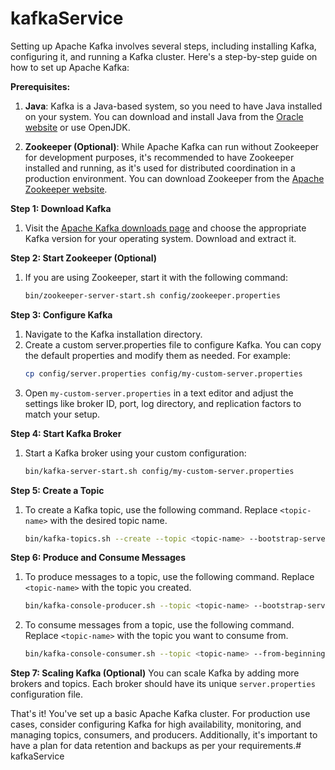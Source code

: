 # kafkaService

Setting up Apache Kafka involves several steps, including installing Kafka, configuring it, and running a Kafka cluster. Here's a step-by-step guide on how to set up Apache Kafka:

**Prerequisites:**
1. **Java**: Kafka is a Java-based system, so you need to have Java installed on your system. You can download and install Java from the [Oracle website](https://www.oracle.com/java/technologies/javase-downloads.html) or use OpenJDK.

2. **Zookeeper (Optional)**: While Apache Kafka can run without Zookeeper for development purposes, it's recommended to have Zookeeper installed and running, as it's used for distributed coordination in a production environment. You can download Zookeeper from the [Apache Zookeeper website](https://zookeeper.apache.org/).

**Step 1: Download Kafka**
1. Visit the [Apache Kafka downloads page](https://kafka.apache.org/downloads) and choose the appropriate Kafka version for your operating system. Download and extract it.

**Step 2: Start Zookeeper (Optional)**
1. If you are using Zookeeper, start it with the following command:
   ```bash
   bin/zookeeper-server-start.sh config/zookeeper.properties
   ```

**Step 3: Configure Kafka**
1. Navigate to the Kafka installation directory.
2. Create a custom server.properties file to configure Kafka. You can copy the default properties and modify them as needed. For example:
   ```bash
   cp config/server.properties config/my-custom-server.properties
   ```
3. Open `my-custom-server.properties` in a text editor and adjust the settings like broker ID, port, log directory, and replication factors to match your setup.

**Step 4: Start Kafka Broker**
1. Start a Kafka broker using your custom configuration:
   ```bash
   bin/kafka-server-start.sh config/my-custom-server.properties
   ```

**Step 5: Create a Topic**
1. To create a Kafka topic, use the following command. Replace `<topic-name>` with the desired topic name.
   ```bash
   bin/kafka-topics.sh --create --topic <topic-name> --bootstrap-server localhost:9092 --partitions 1 --replication-factor 1
   ```

**Step 6: Produce and Consume Messages**
1. To produce messages to a topic, use the following command. Replace `<topic-name>` with the topic you created.
   ```bash
   bin/kafka-console-producer.sh --topic <topic-name> --bootstrap-server localhost:9092
   ```
2. To consume messages from a topic, use the following command. Replace `<topic-name>` with the topic you want to consume from.
   ```bash
   bin/kafka-console-consumer.sh --topic <topic-name> --from-beginning --bootstrap-server localhost:9092
   ```

**Step 7: Scaling Kafka (Optional)**
You can scale Kafka by adding more brokers and topics. Each broker should have its unique `server.properties` configuration file.

That's it! You've set up a basic Apache Kafka cluster. For production use cases, consider configuring Kafka for high availability, monitoring, and managing topics, consumers, and producers. Additionally, it's important to have a plan for data retention and backups as per your requirements.# kafkaService
